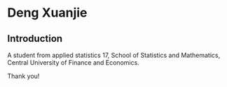 Deng Xuanjie
============
Introduction
------------
A student from applied statistics 17, School of Statistics and Mathematics, Central University of Finance and Economics. 

Thank you!